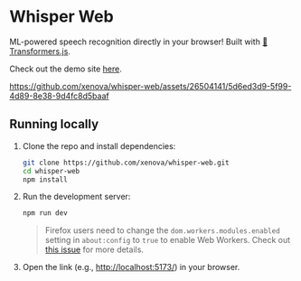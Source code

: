 # Whisper Web

ML-powered speech recognition directly in your browser! Built with [🤗 Transformers.js](https://github.com/xenova/transformers.js).

Check out the demo site [here](https://huggingface.co/spaces/Xenova/whisper-webgpu).

https://github.com/xenova/whisper-web/assets/26504141/5d6ed3d9-5f99-4d89-8e38-9d4fc8d5baaf

## Running locally

1. Clone the repo and install dependencies:

    ```bash
    git clone https://github.com/xenova/whisper-web.git
    cd whisper-web
    npm install
    ```

2. Run the development server:

    ```bash
    npm run dev
    ```

    > Firefox users need to change the `dom.workers.modules.enabled` setting in `about:config` to `true` to enable Web Workers.
    > Check out [this issue](https://github.com/xenova/whisper-web/issues/8) for more details.

3. Open the link (e.g., [http://localhost:5173/](http://localhost:5173/)) in your browser.
